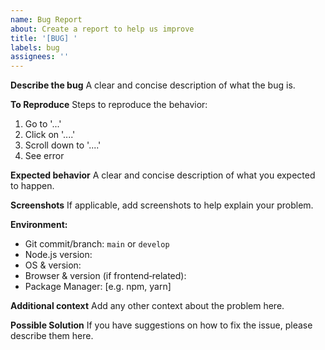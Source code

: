 ```yaml
---
name: Bug Report
about: Create a report to help us improve
title: '[BUG] '
labels: bug
assignees: ''
---
```


**Describe the bug**
A clear and concise description of what the bug is.

**To Reproduce**
Steps to reproduce the behavior:
1. Go to '...'
2. Click on '....'
3. Scroll down to '....'
4. See error

**Expected behavior**
A clear and concise description of what you expected to happen.

**Screenshots**
If applicable, add screenshots to help explain your problem.

**Environment:**
 - Git commit/branch: `main` or `develop`
 - Node.js version:
 - OS & version:
 - Browser & version (if frontend‐related):
 - Package Manager: [e.g. npm, yarn]

**Additional context**
Add any other context about the problem here.

**Possible Solution**
If you have suggestions on how to fix the issue, please describe them here. 